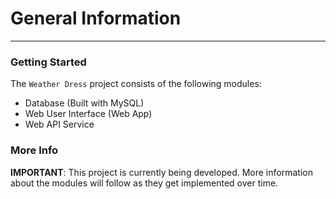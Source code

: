 # General Information 
---

### Getting Started

The `Weather Dress` project consists of the following modules:
* Database (Built with MySQL)
* Web User Interface (Web App)
* Web API Service

### More Info

**IMPORTANT**: This project is currently being developed. More information about the modules will follow as they get implemented over time.

 
